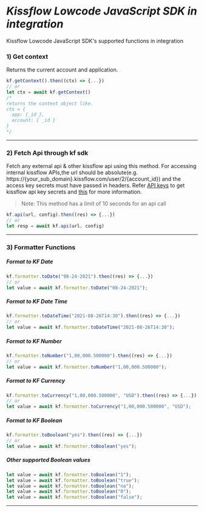 # _Kissflow Lowcode JavaScript SDK in integration_

Kissflow Lowcode JavaScript SDK's supported functions in integration

### 1) Get context
Returns the current account and application.
```js
kf.getContext().then((ctx) => {...})
// or
let ctx = await kf.getContext()
/*
returns the context object like. 
ctx = {
  app: {_id },
  account: { _id }
}
*/
```
---

### 2) Fetch Api through kf sdk

Fetch any external api & other kissflow api using this method. For accessing internal kissflow APIs,the url should be absolute(e.g. https://{your_sub_domain}.kissflow.com/user/2/{account_id}) and the access key secrets must have passed in headers. Refer [API keys](https://helpdocs.kissflow.com/user-settings/api-keys) to get kissflow api key secrets and [this](https://developers.kissflow.com) for more information.
> Note: This method has a limit of 10 seconds for an api call
```js
kf.api(url, config).then((res) => {...})
// or
let resp = await kf.api(url, config)
```
---

### 3) Formatter Functions
##### Format to KF Date
```js
kf.formatter.toDate("08-24-2021").then((res) => {...})
// or
let value = await kf.formatter.toDate("08-24-2021");
```
##### Format to KF Date Time
```js
kf.formatter.toDateTime("2021-08-26T14:30").then((res) => {...})
// or
let value = await kf.formatter.toDateTime("2021-08-26T14:30");
```
##### Format to KF Number
```js
kf.formatter.toNumber("1,00,000.500000").then((res) => {...})
// or
let value = await kf.formatter.toNumber("1,00,000.500000");
```
##### Format to KF Currency
```js
kf.formatter.toCurrency("1,00,000.500000", "USD").then((res) => {...})
// or
let value = await kf.formatter.toCurrency("1,00,000.500000", "USD");
```
##### Format to KF Boolean
```js
kf.formatter.toBoolean("yes").then((res) => {...})
// or
let value = await kf.formatter.toBoolean("yes");
```
##### Other supported Boolean values
```js
let value = await kf.formatter.toBoolean("1");
let value = await kf.formatter.toBoolean("true");
let value = await kf.formatter.toBoolean("no");
let value = await kf.formatter.toBoolean("0");
let value = await kf.formatter.toBoolean("false");
```
---
